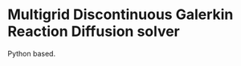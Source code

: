 Multigrid Discontinuous Galerkin Reaction Diffusion solver
==========================================================

Python based.